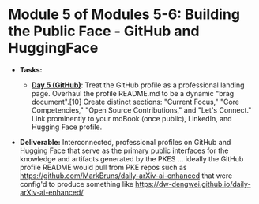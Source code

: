 # **Module 5 of Modules 5-6: Building the Public Face** \- **GitHub and HuggingFace**

* **Tasks:**  

  * [**Day 5 (GitHub)**](./nested/005.md): Treat the GitHub profile as a professional landing page. Overhaul the profile README.md to be a dynamic "brag document".\[10\] Create distinct sections: "Current Focus," "Core Competencies," "Open Source Contributions," and "Let's Connect." Link prominently to your mdBook (once public), LinkedIn, and Hugging Face profile.  

* **Deliverable:** Interconnected, professional profiles on GitHub and Hugging Face that serve as the primary public interfaces for the knowledge and artifacts generated by the PKES ... ideally the GitHub profile README would pull from PKE repos such as https://github.com/MarkBruns/daily-arXiv-ai-enhanced that were config'd to produce something like https://dw-dengwei.github.io/daily-arXiv-ai-enhanced/
